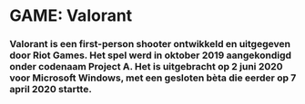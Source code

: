 # GAME: Valorant 
### Valorant is een first-person shooter ontwikkeld en uitgegeven door Riot Games. Het spel werd in oktober 2019 aangekondigd onder codenaam Project A. Het is uitgebracht op 2 juni 2020 voor Microsoft Windows, met een gesloten bèta die eerder op 7 april 2020 startte.
